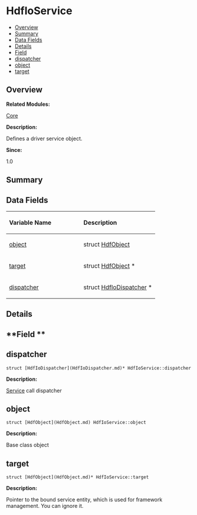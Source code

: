 # HdfIoService<a name="ZH-CN_TOPIC_0000001054598161"></a>

-   [Overview](#section1204021025165631)
-   [Summary](#section710048610165631)
-   [Data Fields](#pub-attribs)
-   [Details](#section1793033829165631)
-   [Field](#section1999984985165631)
-   [dispatcher](#a3da28f5ff9b7805e136081bb65952761)
-   [object](#a6ad278c554dab0fa5b2269e3cae22cab)
-   [target](#a4b30a5c89ee7213eb1f74898e2ad605c)

## **Overview**<a name="section1204021025165631"></a>

**Related Modules:**

[Core](Core.md)

**Description:**

Defines a driver service object. 

**Since:**

1.0

## **Summary**<a name="section710048610165631"></a>

## Data Fields<a name="pub-attribs"></a>

<a name="table1563384665165631"></a>
<table><thead align="left"><tr id="row2018697747165631"><th class="cellrowborder" valign="top" width="50%" id="mcps1.1.3.1.1"><p id="p739598395165631"><a name="p739598395165631"></a><a name="p739598395165631"></a>Variable Name</p>
</th>
<th class="cellrowborder" valign="top" width="50%" id="mcps1.1.3.1.2"><p id="p849131397165631"><a name="p849131397165631"></a><a name="p849131397165631"></a>Description</p>
</th>
</tr>
</thead>
<tbody><tr id="row859079023165631"><td class="cellrowborder" valign="top" width="50%" headers="mcps1.1.3.1.1 "><p id="p694940779165631"><a name="p694940779165631"></a><a name="p694940779165631"></a><a href="HdfIoService.md#a6ad278c554dab0fa5b2269e3cae22cab">object</a></p>
</td>
<td class="cellrowborder" valign="top" width="50%" headers="mcps1.1.3.1.2 "><p id="p1432958749165631"><a name="p1432958749165631"></a><a name="p1432958749165631"></a>struct <a href="HdfObject.md">HdfObject</a> </p>
</td>
</tr>
<tr id="row1827601042165631"><td class="cellrowborder" valign="top" width="50%" headers="mcps1.1.3.1.1 "><p id="p1819673232165631"><a name="p1819673232165631"></a><a name="p1819673232165631"></a><a href="HdfIoService.md#a4b30a5c89ee7213eb1f74898e2ad605c">target</a></p>
</td>
<td class="cellrowborder" valign="top" width="50%" headers="mcps1.1.3.1.2 "><p id="p501939495165631"><a name="p501939495165631"></a><a name="p501939495165631"></a>struct <a href="HdfObject.md">HdfObject</a> * </p>
</td>
</tr>
<tr id="row870689594165631"><td class="cellrowborder" valign="top" width="50%" headers="mcps1.1.3.1.1 "><p id="p1056048576165631"><a name="p1056048576165631"></a><a name="p1056048576165631"></a><a href="HdfIoService.md#a3da28f5ff9b7805e136081bb65952761">dispatcher</a></p>
</td>
<td class="cellrowborder" valign="top" width="50%" headers="mcps1.1.3.1.2 "><p id="p1400440976165631"><a name="p1400440976165631"></a><a name="p1400440976165631"></a>struct <a href="HdfIoDispatcher.md">HdfIoDispatcher</a> * </p>
</td>
</tr>
</tbody>
</table>

## **Details**<a name="section1793033829165631"></a>

## **Field **<a name="section1999984985165631"></a>

## dispatcher<a name="a3da28f5ff9b7805e136081bb65952761"></a>

```
struct [HdfIoDispatcher](HdfIoDispatcher.md)* HdfIoService::dispatcher
```

 **Description:**

[Service](Service.md)  call dispatcher 

## object<a name="a6ad278c554dab0fa5b2269e3cae22cab"></a>

```
struct [HdfObject](HdfObject.md) HdfIoService::object
```

 **Description:**

Base class object 

## target<a name="a4b30a5c89ee7213eb1f74898e2ad605c"></a>

```
struct [HdfObject](HdfObject.md)* HdfIoService::target
```

 **Description:**

Pointer to the bound service entity, which is used for framework management. You can ignore it. 

